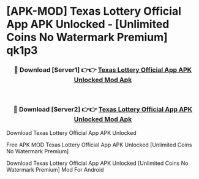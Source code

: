 # [APK-MOD] Texas Lottery Official App APK Unlocked - [Unlimited Coins No Watermark Premium] qk1p3



<div align="center">
<h3>🔴 Download [Server1] 👉👉 <a href="https://momento.my/?title=Texas_Lottery_Official_App_APK_Unlocked">Texas Lottery Official App APK Unlocked Mod Apk</a></h3><br>

<h3>🔴 Download [Server2] 👉👉 <a href="https://momento.my/?title=Texas_Lottery_Official_App_APK_Unlocked">Texas Lottery Official App APK Unlocked Mod Apk</a></h3>
</div>



Download Texas Lottery Official App APK Unlocked 

Free APK MOD Texas Lottery Official App APK Unlocked [Unlimited Coins No Watermark Premium]

Download Texas Lottery Official App APK Unlocked [Unlimited Coins No Watermark Premium] Mod For Android
